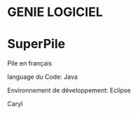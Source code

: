 # GENIE LOGICIEL

# SuperPile

Pile en français

language du Code:
Java

Environnement de développement:
Eclipse


Caryl

